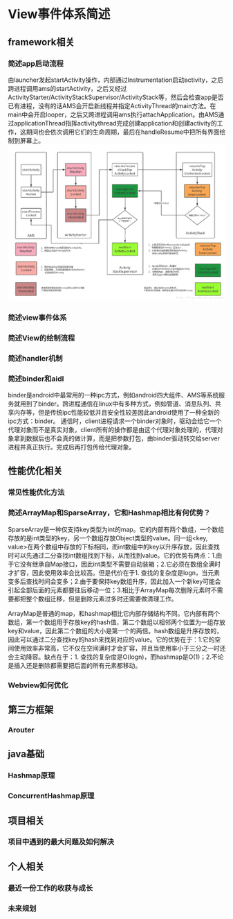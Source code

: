 # View事件体系简述

## framework相关

### 简述app启动流程
由launcher发起startActivity操作，内部通过Instrumentation启动activity，之后跨进程调用ams的startActivity，之后又经过ActivityStarter/ActivityStackSupervisor/ActivityStack等，然后会检查app是否已有进程，没有的话AMS会开启新线程并指定ActivityThread的main方法。在main中会开启looper，之后又跨进程调用ams执行attachApplication。由AMS通过applicationThread指挥activitythread完成创建application和创建activity的工作，这期间也会依次调用它们的生命周期，最后在handleResume中把所有界面绘制到屏幕上。
![activity](src/startactivity.png)



### 简述view事件体系

### 简述View的绘制流程

### 简述handler机制

### 简述binder和aidl
binder是android中最常用的一种ipc方式，例如android四大组件、AMS等系统服务就用到了binder。跨进程通信在linux中有多种方式，例如管道、消息队列、共享内存等，但是传统ipc性能较低并且安全性较差因此android使用了一种全新的ipc方式：binder。
通信时，client进程请求一个binder对象时，驱动会给它一个代理对象而不是真实对象，client所有的操作都是由这个代理对象处理的，代理对象拿到数据后也不会真的做计算，而是把参数打包，由binder驱动转交给server进程并真正执行。完成后再打包传给代理对象。

## 性能优化相关
### 常见性能优化方法

### 简述ArrayMap和SparseArray，它和Hashmap相比有何优势？
SparseArray是一种仅支持key类型为int的map。它的内部有两个数组，一个数组存放的是int类型的key，另一个数组存放Object类型的value。同一组<key, value>在两个数组中存放的下标相同，而int数组中的key以升序存放，因此查找时可以先通过二分查找int数组找到下标，从而找到value。它的优势有两点：1.由于它没有继承自Map接口，因此int类型不需要自动装箱；2.它必须在数组全满时才扩容，因此使用效率会比较高。但是代价在于1. 查找的复杂度是logn，当元素变多后查找时间会变多；2.由于要保持key数组升序，因此加入一个新key可能会引起全部后面的元素都要往后移动一位；3.相比于ArrayMap每次删除元素时不需要都把整个数组迁移，但是删除元素过多时还需要做清理工作。 

ArrayMap是普通的map，和hashmap相比它内部存储结构不同。它内部有两个数组，第一个数组用于存放key的hash值，第二个数组以相邻两个位置为一组存放key和value，因此第二个数组的大小是第一个的两倍。hash数组是升序存放的，因此可以通过二分查找key的hash来找到对应的value。它的优势在于：1.它的空间使用效率非常高，它不仅在空间满时才会扩容，并且当使用率小于三分之一时还会主动降容。缺点在于：1. 查找的复杂度是O(logn)，而hashmap是O(1)；2.不论是插入还是删除都需要把后面的所有元素都移动。

### Webview如何优化

## 第三方框架
### Arouter


## java基础

### Hashmap原理

### ConcurrentHashmap原理


## 项目相关

### 项目中遇到的最大问题及如何解决



## 个人相关
### 最近一份工作的收获与成长

### 未来规划


